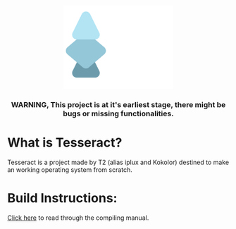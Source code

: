 <p align="center">
    <img src="Logo.png" alt="Logo" width="250"/>
</p>

<h3 align="center"><strong>WARNING</strong>, This project is at it's earliest stage, there might be bugs or missing functionalities.</h3>

# What is Tesseract?
Tesseract is a project made by T2 (alias iplux and Kokolor) destined to make an working operating system from scratch.

# Build Instructions: 
[Click here](/Documentation/BUILD.md) to read through the compiling manual.
